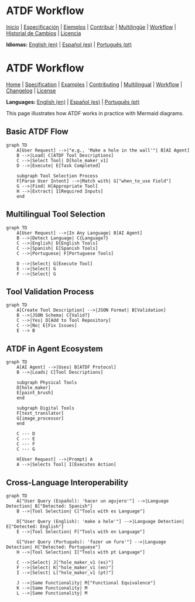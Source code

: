 # ATDF Workflow

[Inicio](index.md) | [Especificación](specification.md) | [Ejemplos](examples.md) | [Contribuir](contributing.md) | [Multilingüe](multilingual.md) | [Workflow](workflow.md) | [Historial de Cambios](changelog.md) | [Licencia](license.md)

**Idiomas:** [English (en)](../en/workflow.md) | [Español (es)](workflow.md) | [Português (pt)](../pt/workflow.md)

# ATDF Workflow

[Home](index.md) | [Specification](specification.md) | [Examples](examples.md) | [Contributing](contributing.md) | [Multilingual](multilingual.md) | [Workflow](workflow.md) | [Changelog](changelog.md) | [License](license.md)

**Languages:** [English (en)](/en/workflow.md) | [Español (es)](/es/workflow.md) | [Português (pt)](/pt/workflow.md)

This page illustrates how ATDF works in practice with Mermaid diagrams.

## Basic ATDF Flow

```mermaid
graph TD
    A[User Request] -->|"e.g., 'Make a hole in the wall'"| B[AI Agent]
    B -->|Load| C[ATDF Tool Descriptions]
    C -->|Select Tool| D[hole_maker_v1]
    D -->|Execute| E[Task Completed]
    
    subgraph Tool Selection Process
    F[Parse User Intent] -->|Match with| G["when_to_use Field"]
    G -->|Find| H[Appropriate Tool]
    H -->|Extract| I[Required Inputs]
    end
```

## Multilingual Tool Selection

```mermaid
graph TD
    A[User Request] -->|In Any Language| B[AI Agent]
    B -->|Detect Language| C{Language?}
    C -->|English| D[English Tools]
    C -->|Spanish| E[Spanish Tools]
    C -->|Portuguese| F[Portuguese Tools]
    
    D -->|Select| G[Execute Tool]
    E -->|Select| G
    F -->|Select| G
```

## Tool Validation Process

```mermaid
graph TD
    A[Create Tool Description] -->|JSON Format| B[Validation]
    B -->|JSON Schema| C{Valid?}
    C -->|Yes| D[Add to Tool Repository]
    C -->|No| E[Fix Issues]
    E --> B
```

## ATDF in Agent Ecosystem

```mermaid
graph TD
    A[AI Agent] -->|Uses| B[ATDF Protocol]
    B -->|Loads| C[Tool Descriptions]
    
    subgraph Physical Tools
    D[hole_maker]
    E[paint_brush]
    end
    
    subgraph Digital Tools
    F[text_translator]
    G[image_processor]
    end
    
    C --- D
    C --- E
    C --- F
    C --- G
    
    H[User Request] -->|Prompt| A
    A -->|Selects Tool| I[Executes Action]
```

## Cross-Language Interoperability

```mermaid
graph TD
    A["User Query (Español): 'hacer un agujero'"] -->|Language Detection| B["Detected: Spanish"]
    B -->|Tool Selection| C["Tools with es Language"]
    
    D["User Query (English): 'make a hole'"] -->|Language Detection| E["Detected: English"]
    E -->|Tool Selection| F["Tools with en Language"]
    
    G["User Query (Português): 'fazer um furo'"] -->|Language Detection| H["Detected: Portuguese"]
    H -->|Tool Selection| I["Tools with pt Language"]
    
    C -->|Select| J["hole_maker_v1 (es)"]
    F -->|Select| K["hole_maker_v1 (en)"]
    I -->|Select| L["hole_maker_v1 (pt)"]
    
    J -->|Same Functionality| M["Functional Equivalence"]
    K -->|Same Functionality| M
    L -->|Same Functionality| M
``` 